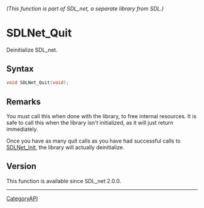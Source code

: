 ###### (This function is part of SDL_net, a separate library from SDL.)
# SDLNet_Quit

Deinitialize SDL_net.

## Syntax

```c
void SDLNet_Quit(void);

```

## Remarks

You must call this when done with the library, to free internal resources.
It is safe to call this when the library isn't initialized, as it will just
return immediately.

Once you have as many quit calls as you have had successful calls to
[SDLNet_Init](SDLNet_Init.md), the library will actually deinitialize.

## Version

This function is available since SDL_net 2.0.0.

----
[CategoryAPI](CategoryAPI.md)

